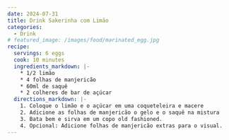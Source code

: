 ```yaml
---
date: 2024-07-31
title: Drink Sakerinha com Limão 
categories:
  - Drink
# featured_image: /images/food/marinated_egg.jpg
recipe:
  servings: 6 eggs
  cook: 10 minutes
  ingredients_markdown: |-
    * 1/2 limão
    * 4 folhas de manjericão
    * 60ml de saquê
    * 2 colheres de bar de açúcar
  directions_markdown: |-
    1. Coloque o limão e o açúcar em uma coqueteleira e macere
    2. Adicione as folhas de manjericão o gelo e o saquê na mistura
    3. Bata bem e sirva em um copo old fashioned.
    4. Opcional: Adicione folhas de manjericão extras para o visual.
---
```


